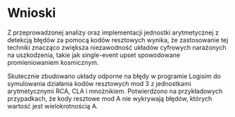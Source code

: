 
# Wnioski

Z przeprowadzonej analizy oraz implementacji jednostki arytmetycznej z detekcją błędów za pomocą kodów resztowych wynika, że zastosowanie tej techniki znacząco zwiększa niezawodność układów cyfrowych narażonych na uszkodzenia, takie jak single-event upset spowodowane promieniowaniem kosmicznym.

Skutecznie zbudowano układy odporne na błędy w programie Logisim do symulowania działania kodów resztowych mod 3 z jednostkami arytmetycznymi RCA, CLA i mnożnikiem. Potwierdzono na przykładowych przypadkach, że kody resztowe mod A nie wykrywają błędów, których wartość jest wielokrotnością A. 


